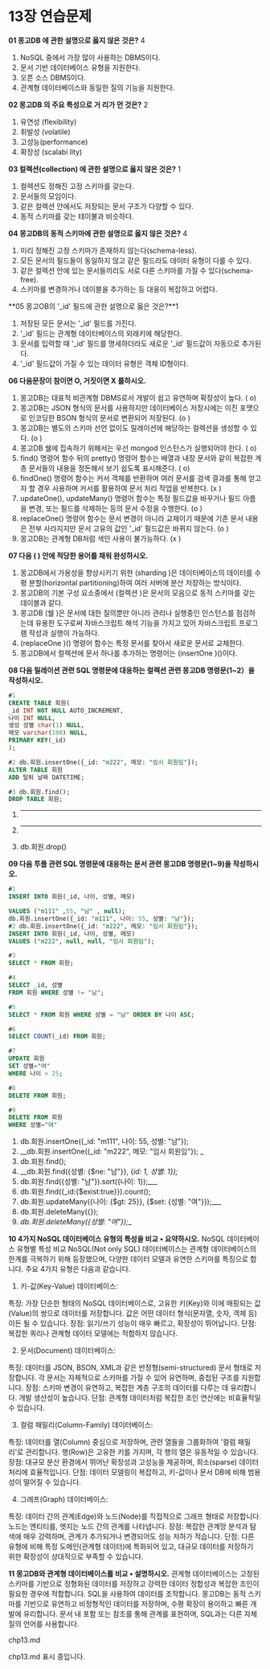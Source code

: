 
# 13장 연습문제

**01 몽고DB 에 관한 설명으로 옳지 않은 것은?** 4

1. NoSQL 중에서 가장 많이 사용하는 DBMS이다.
2. 문서 기반 데이터베이스 유형을 지원한다.
3. 오픈 소스 DBMS이다.
4. 관계형 데이터베이스와 동일한 질의 기능을 지원한다.

**02 몽고DB 의 주요 특성으로 거 리가 먼 것은?** 2

1. 유연성 (flexibility)
2. 휘발성 (volatile)
3. 고성능(performance)
4. 확장성 (scalabi lity)

**03 컬렉션(collection) 에 관한 설명으로 옳지 않은 것은?** 1

1. 컬렉션도 정해진 고정 스키마를 갖는다.
2. 문서들의 모임이다.
3. 같은 컬렉션 안에서도 저장되는 문서 구조가 다양할 수 있다.
4. 동적 스키마를 갖는 테이불과 비슷하다.

**04 몽고DB의 동적 스키마에 관한 설명으로 옳지 않은 것은?** 4

1. 미리 정해진 고정 스키마가 존재하지 않는다(schema-less).
2. 모든 문서의 필드들이 동일하지 않고 같은 필드라도 데이터 유형이 다를 수 있다.
3. 같은 컬렉션 안에 있는 문서들끼리도 서로 다른 스키마를 가질 수 있다(schema-free).
4. 스키마를 변경하거나 데이블을 추가하는 등 대웅이 복잡하고 어렵다.

**05 몽고OB의 '_id' 필드에 관한 설명으로 옳은 것은?**1

1. 저장된 모든 문서는 '_id' 필드를 가진다.
2. '_id' 필드는 관계형 데이터베이스의 외래키에 해당한다.
3. 문서를 입력할 때 '_id' 필드를 명세하더라도 새로운 '_id' 필드값이 자동으로 추가된다.
4. '_id' 필드값이 가질 수 있는 데이터 유형은 객체 ID형이다.

**06 다음문장이 참이면 O, 거짓이면 X 를하시오.**

1. 몽고DB는 대표적 비관계형 DBMS로서 개발이 쉽고 유연하며 확장성이 높다. ( o)
2. 몽고DB는 JSON 형식의 문서를 사용하지만 데이터베이스 저장시에는 이진 포맷으로 인코딩한 BSON 형식의 문서로 변환되어 저장된다. (o )
3. 몽고DB는 별도의 스키마 선언 없이도 릴레이션에 해당하는 컬렉션을 생성할 수 있다. (o )
4. 몽고DB 쉘에 집속하기 위해서는 우선 mongod 인스턴스가 실행되어야 한다. ( o)
5. find() 명령어 함수 뒤의 pretty() 명령어 함수는 배열과 내장 문서와 같이 복잡한 계층 문서들의 내용을 정돈해서 보기 쉽도록 표시해준다. ( o)
6. findOne() 명령어 함수는 커서 객체를 반환하며 여러 문서를 검색 결과를 통해 얻고자 할 경우 사용하며 커서를 활용하여 문서 처리 작업을 반복한다. (x )
7. updateOne(), updateMany() 명령어 함수는 특정 필드값을 바꾸거나 필드 아름을 변경, 또는 필드를 삭제하는 등의 문서 수정을 수행한다. (o )
8. replaceOne() 명령어 함수는 문서 변경이 아니라 교체이기 때문에 기존 문서 내용은 전부 사라지지만 문서 고유의 값인 '_id' 필드값은 바뀌지 않는다. (o )
9. 몽고DB는 관계형 DB처럼 색인 사용이 불가능하다. (x )

**07 다음 ( ) 안에 적당한 용어를 채워 완성하시오.**

1. 몽고DB에서 가용성을 향상시키기 위한 (sharding )은 데이터베이스의 데이터를 수평 분할(horizontal partitioning)하여 여러 서버에 분산 저장하는 방식이다.
2. 몽고DB의 기본 구성 요소중에서 (컬렉션 )은 문서의 모음으로 동적 스키마를 갖는 데이블과 같다.
3. 몽고DB (쉘 )은 문서에 대한 질의뿐만 아니라 관리나 실행중인 인스턴스를 점검하는데 유용한 도구로써 자바스크립트 해석 기능을 가지고 있어 자바스크립트 프로그램 작성과 실행이 가능하다.
4. (replaceOne )() 명령어 함수는 특정 문서를 찾아서 새로운 문서로 교체한다.
5. 몽고DB에서 컬렉션에 문서 하나를 추가하는 명령어는 (insertOne )()이다.

**08 다음 릴레이션 관련 SQL 명령문에 대응하는 컬렉션 관련 몽고DB 명령문(1~2）을 작성하시오.**

```sql
#1
CREATE TABLE 회원(
_id INT NOT NULL AUTO_INCREMENT,
나이 INT NULL,
생성 성별 char(1) NULL,
메모 varchar(100) NULL,
PRIMARY KEY(_id)
);

#2 db.회원.insertOne({_id: "m222", 메모: "임시 회원임"});
ALTER TABLE 회원
ADD 탈퇴 날짜 DATETIME;

#3 db.회원.find();
DROP TABLE 회원;
```

1. ___
2. ___
3. db.회원.drop()

**09 다음 투플 관련 SQL 명령문에 대응하는 문서 관련 몽고DB 명령문(1~9)을 작성하시오.**

```sql
#1
INSERT INTO 회원(_id, 나이, 성별, 메모)

VALUES ("m111" ,55, "남" , null);
db.회원.insertOne({_id: "m111", 나이: 55, 성별: "남"});
#2 db.회원.insertOne({_id: "m222", 메모: "임시 회원임"});
INSERT INTO 회원(_id, 나이, 성별, 메모)
VALUES ("m222", null, null, "임시 회원임");

#3
SELECT * FROM 회원;

#4
SELECT _id, 성별
FROM 회원 WHERE 성별 != "남";

#5
SELECT * FROM 회원 WHERE 성별 = "남" ORDER BY 나이 ASC;

#6
SELECT COUNT(_id) FROM 회원;

#7
UPDATE 회원
SET 성별="여"
WHERE 나이 > 25;

#8
DELETE FROM 회원;

#9
DELETE FROM 회원
WHERE 성별="여"
```

1. db.회원.insertOne({_id: "m111", 나이: 55, 성별: "남"});
2. __db.회원.insertOne({_id: "m222", 메모: "임시 회원임"}); _
3. db.회원.find();
4. __db.회원.find({성별: {$ne: "남"}}, {_id: 1, 성별: 1});_
5. db.회원.find({성별: "남"}).sort({나이: 1});___
6. db.회원.find({_id:{$exist:true}}).count();
7. db.회원.updateMany({나이: {$gt: 25}}, {$set: {성별: "여"}});___
8. db.회원.deleteMany({});
9. _db.회원.deleteMany({성별: "여"});__

**10 4가지 NoSQL 데이터베이스 유형의 특성을 비교 • 요약하시오.**
NoSQL 데이터베이스 유형별 특성 비교
NoSQL(Not only SQL) 데이터베이스는 관계형 데이터베이스의 한계를 극복하기 위해 등장했으며, 다양한 데이터 모델과 유연한 스키마를 특징으로 합니다. 주요 4가지 유형은 다음과 같습니다.

1. 키-값(Key-Value) 데이터베이스:

특징: 가장 단순한 형태의 NoSQL 데이터베이스로, 고유한 키(Key)와 이에 매핑되는 값(Value)의 쌍으로 데이터를 저장합니다. 값은 어떤 데이터 형식(문자열, 숫자, 객체 등)이든 될 수 있습니다.
장점: 읽기/쓰기 성능이 매우 빠르고, 확장성이 뛰어납니다.
단점: 복잡한 쿼리나 관계형 데이터 모델에는 적합하지 않습니다.

2. 문서(Document) 데이터베이스:

특징: 데이터를 JSON, BSON, XML과 같은 반정형(semi-structured) 문서 형태로 저장합니다. 각 문서는 자체적으로 스키마를 가질 수 있어 유연하며, 중첩된 구조를 지원합니다.
장점: 스키마 변경이 유연하고, 복잡한 계층 구조의 데이터를 다루는 데 유리합니다. 개발 생산성이 높습니다.
단점: 관계형 데이터처럼 복잡한 조인 연산에는 비효율적일 수 있습니다.

3. 컬럼 패밀리(Column-Family) 데이터베이스:

특징: 데이터를 열(Column) 중심으로 저장하며, 관련 열들을 그룹화하여 '컬럼 패밀리'로 관리합니다. 행(Row)은 고유한 키를 가지며, 각 행의 열은 유동적일 수 있습니다.
장점: 대규모 분산 환경에서 뛰어난 확장성과 고성능을 제공하며, 희소(sparse) 데이터 처리에 효율적입니다.
단점: 데이터 모델링이 복잡하고, 키-값이나 문서 DB에 비해 범용성이 떨어질 수 있습니다.

4. 그래프(Graph) 데이터베이스:

특징: 데이터 간의 관계(Edge)와 노드(Node)를 직접적으로 그래프 형태로 저장합니다. 노드는 엔티티를, 엣지는 노드 간의 관계를 나타냅니다.
장점: 복잡한 관계망 분석과 탐색에 매우 강력하며, 관계가 추가되거나 변경되어도 성능 저하가 적습니다.
단점: 다른 유형에 비해 특정 도메인(관계형 데이터)에 특화되어 있고, 대규모 데이터를 저장하기 위한 확장성이 상대적으로 부족할 수 있습니다.


**11 몽고DB와 관계형 데이터베이스를 비교 • 설명하시오.**
관계형 데이터베이스는 고정된 스키마를 기반으로 정형화된 데이터를 저장하고 강력한 데이터 정합성과 복잡한 조인이 필요한 경우에 적합합니다. SQL을 사용하여 데이터를 조작합니다.
몽고DB는 동적 스키마를 기반으로 유연하고 비정형적인 데이터를 저장하며, 수평 확장이 용이하고 빠른 개발에 유리합니다. 문서 내 포함 또는 참조를 통해 관계를 표현하며, SQL과는 다른 자체 질의 언어를 사용합니다.









chp13.md

chp13.md 표시 중입니다.
